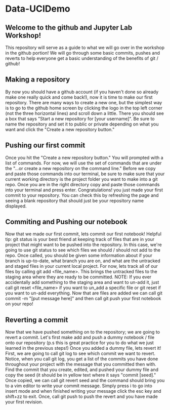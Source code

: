 # Data-UCIDemo

## Welcome to the github and Jupyter Lab Workshop!
This repository will serve as a guide to what we will go over
in the workshop in the github portion! We will go through some
basic commits, pushes and reverts to help everyone get a basic
understanding of the benefits of git / github!

## Making a repository
By now you should have a github account (if you haven't done so already make one really quick and come back!),
now it is time to make our first repository. There are many ways to create a new one, but the simplest way 
is to go to the github home screen by clicking the logo in the top left corner (not the three horizontal lines)
and scroll down a little. There you should see a box that says "Start a new repository for [your username]". 
Be sure to name the repository and set it to public or private depending on what you want and click the
"Create a new repository button."

## Pushing our first commit
Once you hit the "Create a new repository button." You will prompted with a list of commands.
For now, we will use the set of commands that are under the "…or create a new repository on the command line."
Before we copy and paste those commands into our terminal, be sure to make sure that your current working
directory is the project folder you want to make into a git repo. Once you are in the right directory
copy and paste those commands into your terminal and press enter. Congratulations! you just made
your first commit to your repository. You can check this by refreshing the page and seeing a blank
repository that should just be your repository name displayed.


## Commiting and Pushing our notebook
Now that we made our first commit, lets commit our first notebook! 
Helpful tip: git status is your best friend at keeping track of files
that are in your project that might want to be pushed into the repository.
In this case, we're going to use git status to see which files we should / should
not add to the repo. Once called, you should be given some information about if your
branch is up-to-date, what branch you are on, and what are the untracked and staged files
in your current local project. For now, lets track all of our files by calling git add <file_name>.
This brings the untracked files to the staging area where they are ready to be committed. NOTE: If you
ever accidentally add something to the staging area and want to un-add it, just call git reset <file_name> if you want to un_add
a specific file or git reset if you want to un-add everything. Now that are files are added we can call git commit -m "[put message here]"
and then call git push your first notebook on your repo!

## Reverting a commit
Now that we have pushed something on to the repository; we are going to revert a commit.
Let's first make add and push a dummy notebook / file onto our repository (p.s this is great
practice for you to do what we just learned in the previous steps!) Once you added a dummy file,
lets revert it! First, we are going to call git log to see which commit we want to revert. Notice,
when you call git log, you get a list of the commits you have done throughout your project with the message
that you committed then with. Find the commit that you create, edited, and pushed your dummy file and copy the 
seed (it should be in yellow text where it says "commit [seed]." Once copied, we can call git revert seed and 
the command should bring you to a vim editor to write your commit message. Simply press i to go into insert mode
and when finished writing your message click the esc key and shift+zz to exit. Once, call git push to push the revert
and you have made your first revision. 
